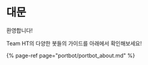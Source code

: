 # 대문

환영합니다!

Team HT의 다양한  봇들의 가이드를 아래에서 확인해보세요!



{% page-ref page="portbot/portbot\_about.md" %}



